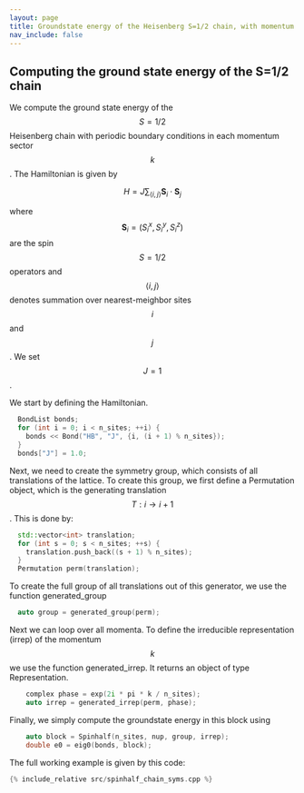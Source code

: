 ```yaml
---
layout: page
title: Groundstate energy of the Heisenberg S=1/2 chain, with momentum conservation
nav_include: false
---
```

## Computing the ground state energy of the S=1/2 chain 

We compute the ground state energy of the $$S=1/2$$ Heisenberg chain with periodic boundary conditions in each momentum sector $$k$$. The Hamiltonian is given by

$$ H = J\sum_{\langle i,j \rangle} \mathbf{S}_i \cdot \mathbf{S}_j$$

where $$\mathbf{S}_i = (S_i^x, S_i^y, S_i^z)$$ are the spin $$S=1/2$$ operators and $$\langle i,j \rangle$$ denotes summation over nearest-meighbor sites $$i$$ and $$j$$. We set $$J=1$$.

We start by defining the Hamiltonian.
```c++
  BondList bonds;
  for (int i = 0; i < n_sites; ++i) {
    bonds << Bond("HB", "J", {i, (i + 1) % n_sites});
  }
  bonds["J"] = 1.0;
```
Next, we need to create the symmetry group, which consists of all translations of the lattice. To create this group, we first define a Permutation object, which is the generating translation $$T: i \rightarrow i+1$$. This is done by:
```c++
  std::vector<int> translation;
  for (int s = 0; s < n_sites; ++s) {
    translation.push_back((s + 1) % n_sites);
  }
  Permutation perm(translation);
```
To create the full group of all translations out of this generator, we use the function generated_group
```c++
  auto group = generated_group(perm);
```
Next we can loop over all momenta. To define the irreducible representation (irrep) of the momentum $$k$$ we use the function generated_irrep. It returns an object of type Representation.

```c++
    complex phase = exp(2i * pi * k / n_sites);
    auto irrep = generated_irrep(perm, phase);
```
Finally, we simply compute the groundstate energy in this block using
```c++
    auto block = Spinhalf(n_sites, nup, group, irrep);
    double e0 = eig0(bonds, block);
```

The full working example is given by this code:
```c++
{% include_relative src/spinhalf_chain_syms.cpp %}
```
